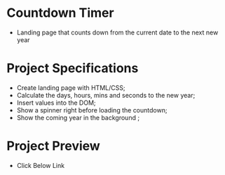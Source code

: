 # Countdown Timer
* Landing page that counts down from the current date to the next new year
# Project Specifications
* Create landing page with HTML/CSS;
* Calculate the days, hours, mins and seconds to the new year;
* Insert values into the DOM;
* Show a spinner right before loading the countdown;
* Show the coming year in the background ;
# Project Preview
* Click Below Link
